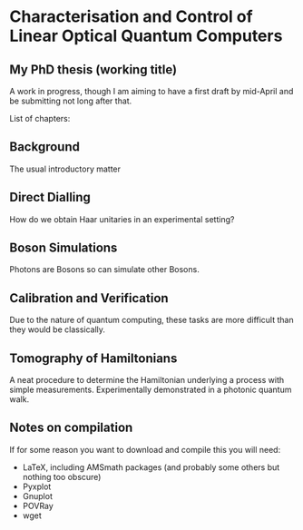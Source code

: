 # Characterisation and Control of Linear Optical Quantum Computers
## My PhD thesis (working title)

A work in progress, though I am aiming to have a first draft by mid-April and be
submitting not long after that.

List of chapters:

## Background
The usual introductory matter

## Direct Dialling
How do we obtain Haar unitaries in an experimental setting?

## Boson Simulations
Photons are Bosons so can simulate other Bosons.

## Calibration and Verification
Due to the nature of quantum computing, these tasks are more difficult than they
would be classically.

## Tomography of Hamiltonians
A neat procedure to determine the Hamiltonian underlying a process with simple
measurements. Experimentally demonstrated in a photonic quantum walk.

## Notes on compilation
If for some reason you want to download and compile this you will need:

* LaTeX, including AMSmath packages (and probably some others but nothing too 
obscure)
* Pyxplot 
* Gnuplot
* POVRay
* wget
